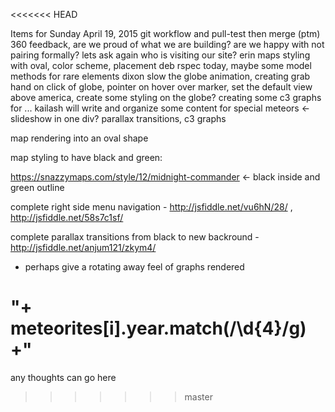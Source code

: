 <<<<<<< HEAD



Items for Sunday April 19, 2015
git workflow and pull-test then merge (ptm)
360 feedback, are we proud of what we are building? are we happy with not pairing formally? lets ask again who is visiting our site?
erin maps styling with oval, color scheme, placement
deb rspec today, maybe some model methods for rare elements
dixon slow the globe animation, creating grab hand on click of globe, pointer on hover over marker, set the default view above america, create some styling on the globe? creating some c3 graphs for ...
kailash will write and organize some content for special meteors <- slideshow in one div? parallax transitions, c3 graphs




map rendering into an oval shape

map styling to have black and green:

https://snazzymaps.com/style/12/midnight-commander <- black inside and green outline

complete right side menu navigation - http://jsfiddle.net/vu6hN/28/ , http://jsfiddle.net/58s7c1sf/

complete parallax transitions from black to new backround - http://jsfiddle.net/anjum121/zkym4/
- perhaps give a rotating away feel of graphs rendered

"+ meteorites[i].year.match(/\d{4}/g) +"
=======
any thoughts can go here
>>>>>>> master
